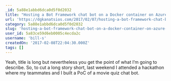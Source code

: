 ```yaml
---
_id: 5a88e1abbd6dca0d5f0d2032
title: "Hosting a Bot Framework chat bot on a Docker container on Azure App Service on Linux – Dimitris-Ilias Gkanatsios"
url: 'https://dgkanatsios.com/2017/02/07/hosting-a-bot-framework-chat-bot-on-a-docker-container-on-azure-app-service-on-linux/'
category: 5a88e1abbd6dca0d5f0d2032
slug: 'hosting-a-bot-framework-chat-bot-on-a-docker-container-on-azure-app-service-on-linux-dimitris-ilias'
user_id: 5a83ce59d6eb0005c4ecda2c
username: 'bill-s'
createdOn: '2017-02-08T22:04:30.000Z'
tags: []
---
```


Yeah, title is long but nevertheless you get the point of what I’m going to describe. So, to cut a long story short, last weekend I attended a hackathon where my teammates and I built a PoC of a movie quiz chat bot. 
